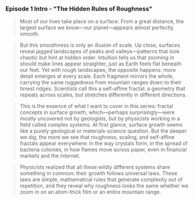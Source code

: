 ### Episode 1 Intro - "The Hidden Rules of Roughness"

> Most of our lives take place on a surface. From a great distance, the largest surface we know—our planet—appears almost perfectly smooth.

> But this smoothness is only an illusion of scale. Up close, surfaces reveal jagged landscapes of peaks and valleys—patterns that look chaotic but hint at hidden order. Intuition tells us that zooming in should make lines appear straighter, just as Earth feels flat beneath our feet. Yet with rough landscapes, the opposite happens: more detail emerges at every scale. Each fragment mirrors the whole, carrying the same ruggedness from mountain ranges down to their tiniest ridges. Scientists call this a self-affine fractal: a geometry that repeats across scales, but stretches differently in different directions.

> This is the essence of what I want to cover in this series: fractal concepts in surface growth, which—perhaps surprisingly—were mostly uncovered not by geologists, but by physicists working in a field called complex systems. At first glance, surface growth seems like a purely geological or materials-science question. But the deeper we dig, the more we see that roughness, scaling, and self-affine fractals appear everywhere: in the way crystals form, in the spread of bacteria colonies, in how flames move across paper, even in financial markets and the internet.

> Physicists realized that all these wildly different systems share something in common: their growth follows universal laws. These laws are simple, mathematical rules that generate complexity out of repetition, and they reveal why roughness looks the same whether we zoom in on an atom-thick film or an entire mountain range.